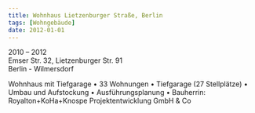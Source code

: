 ```yaml
---
title: Wohnhaus Lietzenburger Straße, Berlin
tags: [Wohngebäude]
date: 2012-01-01
---
```

2010 – 2012<br/>
Emser Str. 32, Lietzenburger Str. 91<br/>
Berlin - Wilmersdorf 

Wohnhaus mit Tiefgarage
• 33 Wohnungen
• Tiefgarage (27 Stellplätze)
• Umbau und Aufstockung
• Ausführungsplanung
• Bauherrin: Royalton+KoHa+Knospe Projektentwicklung GmbH & Co

